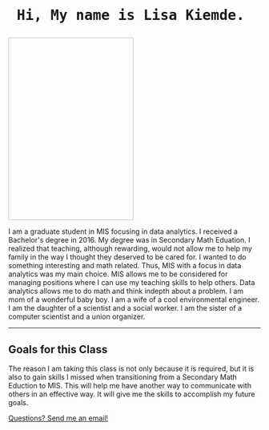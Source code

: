 
<!DOCTYPE html>
<html>
<meta charset="UTF-8">
<meta name="viewport" content="width=device-width, initial-scale=1">

<body>
<h1 style="times;"><pre> Hi, My name is Lisa Kiemde.</pre></h1>
   <img "https://github.com/lgkiemde/Activity-2/blob/f47eefaa7616f0b6f1692277d89bc357e109981f/DSC_8518.jpg" width=250px; height=365px;/>
<p>
 I am a graduate student in MIS focusing in data analytics. I received a Bachelor's degree in 2016. My degree was in Secondary Math
Eduation. I realized that teaching, although rewarding, would not allow me to help my family in the way I thought they deserved to be cared for. 
I wanted to do something interesting and math related. Thus, MIS with a focus in data analytics was my main choice. MIS allows me to be considered
for managing positions where I can use my teaching skills to help others. Data analytics allows me to do math and think indepth about a problem. 
I am mom of a wonderful baby boy. I am a wife of a cool environmental engineer. I am the daughter of a scientist and a social worker. 
I am the sister of a computer scientist and a union organizer. 
</p>
<hr>
<h2> Goals for this Class </h2>
<p> The reason I am taking this class is not only because it is required, but it is also to gain skills I missed when transitioning from a 
Secondary Math Eduction to MIS. This will help me have another way to communicate with others in an effective way. It will give me the skills
to accomplish my future goals. 
</p>
<a href="lgmorton@unomaha.edu"> Questions? Send me an email! </a>
</body>
</html>
